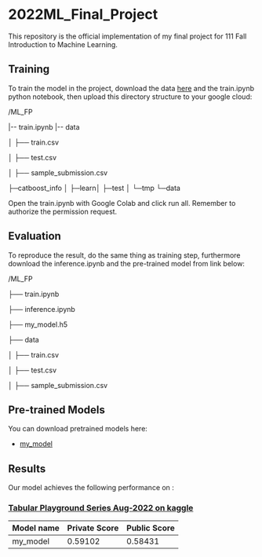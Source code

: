 # 2022ML_Final_Project

This repository is the official implementation of my final project for 111 Fall Introduction to Machine Learning. 

## Training

To train the model in the project, download the data [here](https://www.kaggle.com/competitions/tabular-playground-series-aug-2022) and the train.ipynb python notebook, then upload this directory structure to your google cloud:

/ML_FP

|-- train.ipynb
|-- data

│   ├── train.csv

│   ├── test.csv

│   ├── sample_submission.csv

├─catboost_info
│  ├─learn│  ├─test
│  └─tmp
└─data

Open the train.ipynb with Google Colab and click run all.
Remember to authorize the permission request.

## Evaluation

To reproduce the result, do the same thing as training step, furthermore download the inference.ipynb and the pre-trained model from link below:

/ML_FP

├── train.ipynb

├── inference.ipynb

├── my_model.h5

├── data

│   ├── train.csv

│   ├── test.csv

│   ├── sample_submission.csv


## Pre-trained Models

You can download pretrained models here:

- [my_model](https://drive.google.com/file/d/18XXkCIONt1s5c5Xkpdx0VH5Uqfrd5CLt/view?usp=share_link) 

## Results

Our model achieves the following performance on :

### [Tabular Playground Series Aug-2022 on kaggle](https://www.kaggle.com/competitions/tabular-playground-series-aug-2022)

| Model name         | Private Score   | Public Score   |
| ------------------ |---------------- | -------------- |
| my_model           |     0.59102     |    0.58431     |
